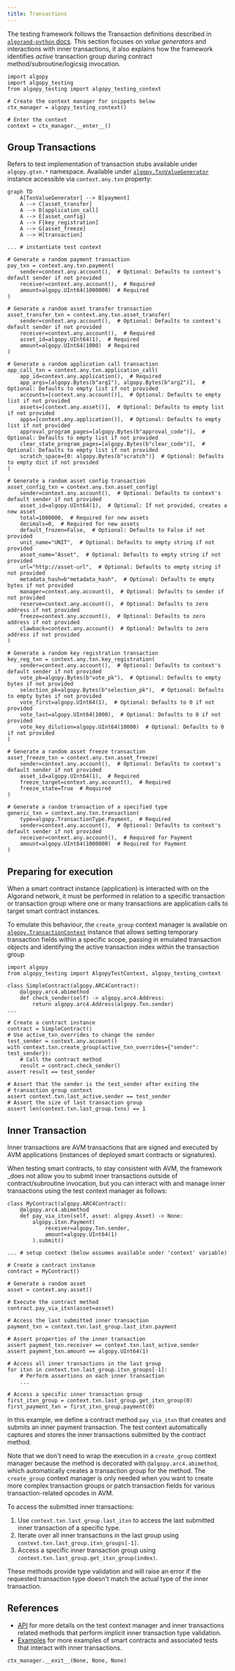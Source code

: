 ```yaml
---
title: Transactions
---
```


The testing framework follows the Transaction definitions described in [`algorand-python` docs](https://algorand-python.readthedocs.io/en/latest/algorand_sdk/transactions.html). This section focuses on _value generators_ and interactions with inner transactions, it also explains how the framework identifies _active_ transaction group during contract method/subroutine/logicsig invocation.

```{testsetup}
import algopy
import algopy_testing
from algopy_testing import algopy_testing_context

# Create the context manager for snippets below
ctx_manager = algopy_testing_context()

# Enter the context
context = ctx_manager.__enter__()
```

## Group Transactions

Refers to test implementation of transaction stubs available under `algopy.gtxn.*` namespace. Available under [`algopy.TxnValueGenerator`](../api) instance accessible via `context.any.txn` property:

```{mermaid}
graph TD
    A[TxnValueGenerator] --> B[payment]
    A --> C[asset_transfer]
    A --> D[application_call]
    A --> E[asset_config]
    A --> F[key_registration]
    A --> G[asset_freeze]
    A --> H[transaction]
```

```{testcode}
... # instantiate test context

# Generate a random payment transaction
pay_txn = context.any.txn.payment(
    sender=context.any.account(),  # Optional: Defaults to context's default sender if not provided
    receiver=context.any.account(),  # Required
    amount=algopy.UInt64(1000000)  # Required
)

# Generate a random asset transfer transaction
asset_transfer_txn = context.any.txn.asset_transfer(
    sender=context.any.account(),  # Optional: Defaults to context's default sender if not provided
    receiver=context.any.account(),  # Required
    asset_id=algopy.UInt64(1),  # Required
    amount=algopy.UInt64(1000)  # Required
)

# Generate a random application call transaction
app_call_txn = context.any.txn.application_call(
    app_id=context.any.application(),  # Required
    app_args=[algopy.Bytes(b"arg1"), algopy.Bytes(b"arg2")],  # Optional: Defaults to empty list if not provided
    accounts=[context.any.account()],  # Optional: Defaults to empty list if not provided
    assets=[context.any.asset()],  # Optional: Defaults to empty list if not provided
    apps=[context.any.application()],  # Optional: Defaults to empty list if not provided
    approval_program_pages=[algopy.Bytes(b"approval_code")],  # Optional: Defaults to empty list if not provided
    clear_state_program_pages=[algopy.Bytes(b"clear_code")],  # Optional: Defaults to empty list if not provided
    scratch_space={0: algopy.Bytes(b"scratch")}  # Optional: Defaults to empty dict if not provided
)

# Generate a random asset config transaction
asset_config_txn = context.any.txn.asset_config(
    sender=context.any.account(),  # Optional: Defaults to context's default sender if not provided
    asset_id=algopy.UInt64(1),  # Optional: If not provided, creates a new asset
    total=1000000,  # Required for new assets
    decimals=0,  # Required for new assets
    default_frozen=False,  # Optional: Defaults to False if not provided
    unit_name="UNIT",  # Optional: Defaults to empty string if not provided
    asset_name="Asset",  # Optional: Defaults to empty string if not provided
    url="http://asset-url",  # Optional: Defaults to empty string if not provided
    metadata_hash=b"metadata_hash",  # Optional: Defaults to empty bytes if not provided
    manager=context.any.account(),  # Optional: Defaults to sender if not provided
    reserve=context.any.account(),  # Optional: Defaults to zero address if not provided
    freeze=context.any.account(),  # Optional: Defaults to zero address if not provided
    clawback=context.any.account()  # Optional: Defaults to zero address if not provided
)

# Generate a random key registration transaction
key_reg_txn = context.any.txn.key_registration(
    sender=context.any.account(),  # Optional: Defaults to context's default sender if not provided
    vote_pk=algopy.Bytes(b"vote_pk"),  # Optional: Defaults to empty bytes if not provided
    selection_pk=algopy.Bytes(b"selection_pk"),  # Optional: Defaults to empty bytes if not provided
    vote_first=algopy.UInt64(1),  # Optional: Defaults to 0 if not provided
    vote_last=algopy.UInt64(1000),  # Optional: Defaults to 0 if not provided
    vote_key_dilution=algopy.UInt64(10000)  # Optional: Defaults to 0 if not provided
)

# Generate a random asset freeze transaction
asset_freeze_txn = context.any.txn.asset_freeze(
    sender=context.any.account(),  # Optional: Defaults to context's default sender if not provided
    asset_id=algopy.UInt64(1),  # Required
    freeze_target=context.any.account(),  # Required
    freeze_state=True  # Required
)

# Generate a random transaction of a specified type
generic_txn = context.any.txn.transaction(
    type=algopy.TransactionType.Payment,  # Required
    sender=context.any.account(),  # Optional: Defaults to context's default sender if not provided
    receiver=context.any.account(),  # Required for Payment
    amount=algopy.UInt64(1000000)  # Required for Payment
)
```

## Preparing for execution

When a smart contract instance (application) is interacted with on the Algorand network, it must be performed in relation to a specific transaction or transaction group where one or many transactions are application calls to target smart contract instances.

To emulate this behaviour, the `create_group` context manager is available on [`algopy.TransactionContext`](../api) instance that allows setting temporary transaction fields within a specific scope, passing in emulated transaction objects and identifying the active transaction index within the transaction group

```{testcode}
import algopy
from algopy_testing import AlgopyTestContext, algopy_testing_context

class SimpleContract(algopy.ARC4Contract):
    @algopy.arc4.abimethod
    def check_sender(self) -> algopy.arc4.Address:
        return algopy.arc4.Address(algopy.Txn.sender)
...

# Create a contract instance
contract = SimpleContract()
# Use active_txn_overrides to change the sender
test_sender = context.any.account()
with context.txn.create_group(active_txn_overrides={"sender": test_sender}):
    # Call the contract method
    result = contract.check_sender()
assert result == test_sender

# Assert that the sender is the test_sender after exiting the
# transaction group context
assert context.txn.last_active.sender == test_sender
# Assert the size of last transaction group
assert len(context.txn.last_group.txns) == 1
```

## Inner Transaction

Inner transactions are AVM transactions that are signed and executed by AVM applications (instances of deployed smart contracts or signatures).

When testing smart contracts, to stay consistent with AVM, the framework \_does not allow you to submit inner transactions outside of contract/subroutine invocation, but you can interact with and manage inner transactions using the test context manager as follows:

```{testcode}
class MyContract(algopy.ARC4Contract):
    @algopy.arc4.abimethod
    def pay_via_itxn(self, asset: algopy.Asset) -> None:
        algopy.itxn.Payment(
            receiver=algopy.Txn.sender,
            amount=algopy.UInt64(1)
        ).submit()

... # setup context (below assumes available under 'context' variable)

# Create a contract instance
contract = MyContract()

# Generate a random asset
asset = context.any.asset()

# Execute the contract method
contract.pay_via_itxn(asset=asset)

# Access the last submitted inner transaction
payment_txn = context.txn.last_group.last_itxn.payment

# Assert properties of the inner transaction
assert payment_txn.receiver == context.txn.last_active.sender
assert payment_txn.amount == algopy.UInt64(1)

# Access all inner transactions in the last group
for itxn in context.txn.last_group.itxn_groups[-1]:
    # Perform assertions on each inner transaction
    ...

# Access a specific inner transaction group
first_itxn_group = context.txn.last_group.get_itxn_group(0)
first_payment_txn = first_itxn_group.payment(0)
```

In this example, we define a contract method `pay_via_itxn` that creates and submits an inner payment transaction. The test context automatically captures and stores the inner transactions submitted by the contract method.

Note that we don't need to wrap the execution in a `create_group` context manager because the method is decorated with `@algopy.arc4.abimethod`, which automatically creates a transaction group for the method. The `create_group` context manager is only needed when you want to create more complex transaction groups or patch transaction fields for various transaction-related opcodes in AVM.

To access the submitted inner transactions:

1. Use `context.txn.last_group.last_itxn` to access the last submitted inner transaction of a specific type.
2. Iterate over all inner transactions in the last group using `context.txn.last_group.itxn_groups[-1]`.
3. Access a specific inner transaction group using `context.txn.last_group.get_itxn_group(index)`.

These methods provide type validation and will raise an error if the requested transaction type doesn't match the actual type of the inner transaction.

## References

- [API](../api) for more details on the test context manager and inner transactions related methods that perform implicit inner transaction type validation.
- [Examples](../examples) for more examples of smart contracts and associated tests that interact with inner transactions.

```{testcleanup}
ctx_manager.__exit__(None, None, None)
```
